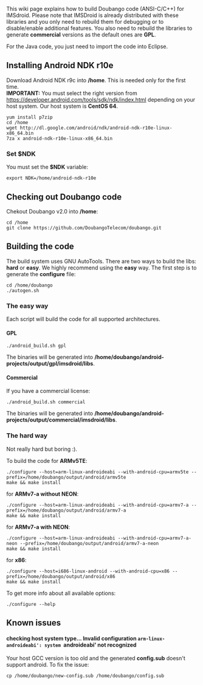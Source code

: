 This wiki page explains how to build Doubango code (ANSI-C/C++) for IMSdroid. Please note that IMSDroid is already distributed with these libraries and you only need to rebuild them for debugging or to disable/enable additional features. You also need to rebuild the libraries to generate **commercial** versions as the default ones are **GPL**. <br />

For the Java code, you just need to import the code into Eclipse.



## Installing Android NDK r10e ##
Download Android NDK r9c into **/home**. This is needed only for the first time. <br />
**IMPORTANT:** You must select the right version from https://developer.android.com/tools/sdk/ndk/index.html depending on your host system. Our host system is **CentOS 64**.
```
yum install p7zip
cd /home
wget http://dl.google.com/android/ndk/android-ndk-r10e-linux-x86_64.bin
7za x android-ndk-r10e-linux-x86_64.bin
```
### Set $NDK ###
You must set the **$NDK** variable:
```
export NDK=/home/android-ndk-r10e
```

## Checking out Doubango code ##
Chekout Doubango v2.0 into **/home**:
```
cd /home
git clone https://github.com/DoubangoTelecom/doubango.git
```

## Building the code ##
The build system uses GNU AutoTools. There are two ways to build the libs: **hard** or **easy**. We highly recommend using the **easy** way.
The first step is to generate the **configure** file:
```
cd /home/doubango
./autogen.sh
```

### The easy way ###
Each script will build the code for all supported architectures.
#### GPL ####
```
./android_build.sh gpl
```
The binaries will be generated into **/home/doubango/android-projects/output/gpl/imsdroid/libs**.
#### Commercial ####
If you have a commercial license:
```
./android_build.sh commercial
```
The binaries will be generated into **/home/doubango/android-projects/output/commercial/imsdroid/libs**.
### The hard way ###
Not really hard but boring :).

To build the code for **ARMv5TE**:
```
./configure --host=arm-linux-androideabi --with-android-cpu=armv5te --prefix=/home/doubango/output/android/armv5te
make && make install
```
for **ARMv7-a without NEON**:
```
./configure --host=arm-linux-androideabi --with-android-cpu=armv7-a --prefix=/home/doubango/output/android/armv7-a
make && make install
```
for **ARMv7-a with NEON**:
```
./configure --host=arm-linux-androideabi --with-android-cpu=armv7-a-neon --prefix=/home/doubango/output/android/armv7-a-neon
make && make install
```
for **x86**:
```
./configure --host=i686-linux-android --with-android-cpu=x86 --prefix=/home/doubango/output/android/x86
make && make install
```
To get more info about all available options:
```
./configure --help
```

## Known issues ##
#### checking host system type... Invalid configuration `arm-linux-androideabi': system `androideabi' not recognized ####
Your host GCC version is too old and the generated **config.sub** doesn't support android. To fix the issue:
```
cp /home/doubango/new-config.sub /home/doubango/config.sub
```
